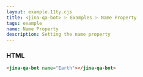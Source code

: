 ```yaml
---
layout: example.11ty.cjs
title: <jina-qa-bot> ⌲ Examples ⌲ Name Property
tags: example
name: Name Property
description: Setting the name property
---
```


<jina-qa-bot name="Earth"></jina-qa-bot>

<h3>HTML</h3>

```html
<jina-qa-bot name="Earth"></jina-qa-bot>
```
